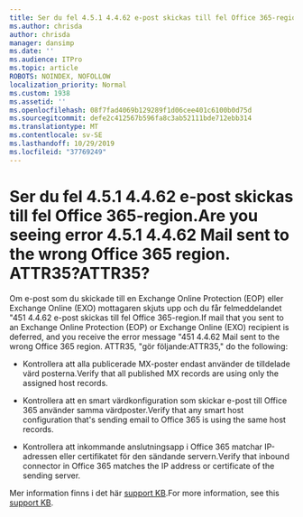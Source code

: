 ```yaml
---
title: Ser du fel 4.5.1 4.4.62 e-post skickas till fel Office 365-region. ATTR35?
ms.author: chrisda
author: chrisda
manager: dansimp
ms.date: ''
ms.audience: ITPro
ms.topic: article
ROBOTS: NOINDEX, NOFOLLOW
localization_priority: Normal
ms.custom: 1938
ms.assetid: ''
ms.openlocfilehash: 08f7fad4069b129289f1d06cee401c6100b0d75d
ms.sourcegitcommit: defe2c412567b596fa8c3ab52111bde712ebb314
ms.translationtype: MT
ms.contentlocale: sv-SE
ms.lasthandoff: 10/29/2019
ms.locfileid: "37769249"
---
```

# <a name="are-you-seeing-error-451-4462-mail-sent-to-the-wrong-office-365-region-attr35"></a><span data-ttu-id="9a6d7-103">Ser du fel 4.5.1 4.4.62 e-post skickas till fel Office 365-region.</span><span class="sxs-lookup"><span data-stu-id="9a6d7-103">Are you seeing error 4.5.1 4.4.62 Mail sent to the wrong Office 365 region.</span></span> <span data-ttu-id="9a6d7-104">ATTR35?</span><span class="sxs-lookup"><span data-stu-id="9a6d7-104">ATTR35?</span></span>

<span data-ttu-id="9a6d7-105">Om e-post som du skickade till en Exchange Online Protection (EOP) eller Exchange Online (EXO) mottagaren skjuts upp och du får felmeddelandet "451 4.4.62 e-post skickas till fel Office 365-region.</span><span class="sxs-lookup"><span data-stu-id="9a6d7-105">If mail that you sent to an Exchange Online Protection (EOP) or Exchange Online (EXO) recipient is deferred, and you receive the error message "451 4.4.62 Mail sent to the wrong Office 365 region.</span></span> <span data-ttu-id="9a6d7-106">ATTR35, "gör följande:</span><span class="sxs-lookup"><span data-stu-id="9a6d7-106">ATTR35," do the following:</span></span>

- <span data-ttu-id="9a6d7-107">Kontrollera att alla publicerade MX-poster endast använder de tilldelade värd posterna.</span><span class="sxs-lookup"><span data-stu-id="9a6d7-107">Verify that all published MX records are using only the assigned host records.</span></span>

- <span data-ttu-id="9a6d7-108">Kontrollera att en smart värdkonfiguration som skickar e-post till Office 365 använder samma värdposter.</span><span class="sxs-lookup"><span data-stu-id="9a6d7-108">Verify that any smart host configuration that's sending email to Office 365 is using the same host records.</span></span>

- <span data-ttu-id="9a6d7-109">Kontrollera att inkommande anslutningsapp i Office 365 matchar IP-adressen eller certifikatet för den sändande servern.</span><span class="sxs-lookup"><span data-stu-id="9a6d7-109">Verify that inbound connector in Office 365 matches the IP address or certificate of the sending server.</span></span>

<span data-ttu-id="9a6d7-110">Mer information finns i det här [support KB](https://support.microsoft.com/help/4057301/attr35-response-code-when-mail-is-sent-to-eop-exo).</span><span class="sxs-lookup"><span data-stu-id="9a6d7-110">For more information, see this [support KB](https://support.microsoft.com/help/4057301/attr35-response-code-when-mail-is-sent-to-eop-exo).</span></span>
